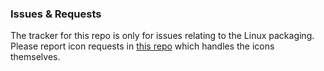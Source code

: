 ### Issues & Requests

The tracker for this repo is only for issues relating to the Linux packaging. Please report icon requests in [this repo](https://github.com/numixproject/numix-core/issues) which handles the icons themselves.
